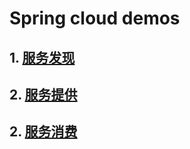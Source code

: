 # Spring cloud demos

## 1. [服务发现](./cloud-discovery-eureka/README.md)

## 2. [服务提供](./cloud-provider-user/README.md)

## 2. [服务消费](./cloud-consumer-movie/README.md)